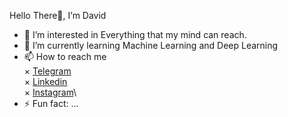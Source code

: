 Hello There👋, I’m David  

   
- 👀 I’m interested in Everything that my mind can reach.  
- 🌱 I’m currently learning Machine Learning and Deep Learning  
- 📫 How to reach me\
    × [Telegram]()\
    × [Linkedin]()\
    × [Instagram]()\
- ⚡ Fun fact: ...

<!---
WhiteTorn/WhiteTorn is a ✨ special ✨ repository because its `README.md` (this file) appears on your GitHub profile.
You can click the Preview link to take a look at your changes.
--->
